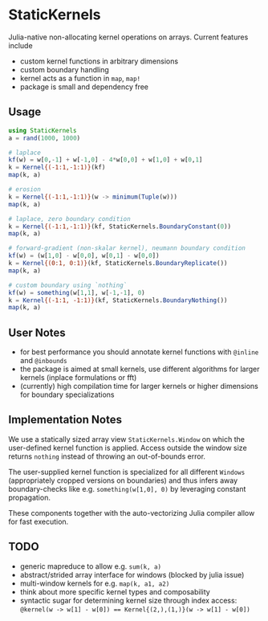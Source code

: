 # StaticKernels

Julia-native non-allocating kernel operations on arrays.
Current features include

- custom kernel functions in arbitrary dimensions
- custom boundary handling
- kernel acts as a function in `map`, `map!`
- package is small and dependency free

## Usage

```julia
using StaticKernels
a = rand(1000, 1000)

# laplace
kf(w) = w[0,-1] + w[-1,0] - 4*w[0,0] + w[1,0] + w[0,1]
k = Kernel{(-1:1,-1:1)}(kf)
map(k, a)

# erosion
k = Kernel{(-1:1,-1:1)}(w -> minimum(Tuple(w)))
map(k, a)

# laplace, zero boundary condition
k = Kernel{(-1:1,-1:1)}(kf, StaticKernels.BoundaryConstant(0))
map(k, a)

# forward-gradient (non-skalar kernel), neumann boundary condition
kf(w) = (w[1,0] - w[0,0], w[0,1] - w[0,0])
k = Kernel{(0:1, 0:1)}(kf, StaticKernels.BoundaryReplicate())
map(k, a)

# custom boundary using `nothing`
kf(w) = something(w[1,1], w[-1,-1], 0)
k = Kernel{(-1:1, -1:1)}(kf, StaticKernels.BoundaryNothing())
map(k, a)
```

## User Notes

- for best performance you should annotate kernel functions with `@inline` and
  `@inbounds`
- the package is aimed at small kernels, use different algorithms for larger
  kernels (inplace formulations or fft)
- (currently) high compilation time for larger kernels or higher dimensions for
  boundary specializations

## Implementation Notes

We use a statically sized array view `StaticKernels.Window` on which the
user-defined kernel function is applied. Access outside the window size returns
`nothing` instead of throwing an out-of-bounds error.

The user-supplied kernel function is specialized for all different `Windows`
(appropriately cropped versions on boundaries) and thus infers away
boundary-checks like e.g. `something(w[1,0], 0)` by leveraging constant
propagation.

These components together with the auto-vectorizing Julia compiler allow for
fast execution.


## TODO

- generic mapreduce to allow e.g. `sum(k, a)`
- abstract/strided array interface for windows (blocked by julia issue)
- multi-window kernels for e.g. `map(k, a1, a2)`
- think about more specific kernel types and composability
- syntactic sugar for determining kernel size through index access:
  `@kernel(w -> w[1] - w[0]) == Kernel{(2,),(1,)}(w -> w[1] - w[0])`
